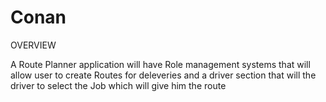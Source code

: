 # Conan

OVERVIEW

A Route Planner application will have Role management systems that will allow user to create Routes for deleveries and a driver section that will the driver to select the Job which will give him the route 

